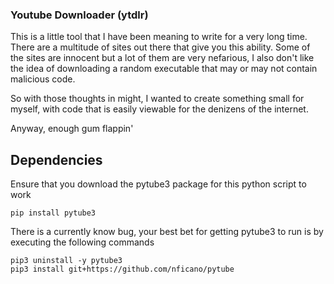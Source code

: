 ### Youtube Downloader (ytdlr)

This is a little tool that I have been meaning to write for a very long time. There are a multitude of sites out there that give you this ability.
Some of the sites are innocent but a lot of them are very nefarious, I also don't like the idea of downloading a random executable that may or may not
contain malicious code.

So with those thoughts in might, I wanted to create something small for myself, with code that is easily viewable for the denizens of the internet.

Anyway, enough gum flappin'

## Dependencies

Ensure that you download the pytube3 package for this python script to work
```
pip install pytube3
```

There is a currently know bug, your best bet for getting pytube3 to run is by executing the following commands
```
pip3 uninstall -y pytube3
pip3 install git+https://github.com/nficano/pytube
```
